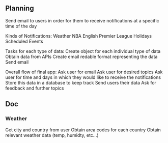 ## Planning

Send email to users in order for them to receive notifications at 
a specific time of the day

Kinds of Notifications:
    Weather 
    NBA 
    English Premier League 
    Holidays
    Scheduled Events

Tasks for each type of data:
    Create object for each individual type of data
    Obtain data from APIs
    Create email redable format representing the data
    Send email

Overall flow of final app:
    Ask user for email
    Ask user for desired topics
    Ask user for time and days in which they would like to receive the              notifications
    Store this data in a database to keep track
    Send users their data
    Ask for feedback and further topics
    

## Doc

### Weather
Get city and country from user
Obtain area codes for each country
Obtain relevant weather data (temp, humidty, etc...)
        
